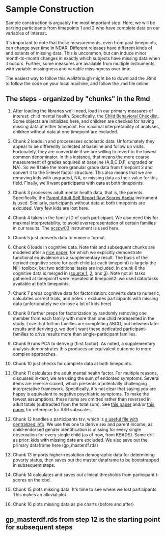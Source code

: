 # Sample Construction

Sample construction is arguably the most important step. Here, we will be parsing participants from timepoints 1 and 2 who have complete data on our variables of interest. 

It's important to note that these measurements, even from past timepoints, can change over time in NDAR. Different releases have different kinds of and extents of missing data. This is uncommon, but can induce minor month-to-month changes in exactly which subjects have missing data when it occurs. Further, some measures are available from multiple instruments, with variable missingness and variable missingness over time.

The easiest way to follow this walkthrough might be to download the .Rmd to follow the code on your local machine, and follow the .md file online. 

## The steps - organized by "chunks" in the Rmd

1. After loading the libraries we'll need, load in our primary measures of interest: child mental health. Specifically, the [Child Behavioral Checklist](https://nda.nih.gov/data_structure.html?short_name=abcd_cbcls01). Some objects are initialized here, and children are checked for having missing data at either timepoint. For maximal interpretability of analyses, children without data at one timepoint are excluded.

2. Chunk 2 loads in and procesesses scholastic data. Unfortunately they appear to be differently collected at baseline and follow up visits. Fortunately, they are convertible if we are willing to revert to the lowest common denominator. In this instance, that means the more coarse measurement of grades acquired at baseline (A,B,C,D,F, ungraded or NA). So we'll take the more granular grade data from timepoint 2 and convert it to the 5-level factor structure. This also means that we are removing kids with ungraded, NA, or missing data as their value for this field. Finally, we'll want participants with data at both timepoints.
   
3. Chunk 3 processes adult mental health data, that is, the parents. Specifically, the [Parent Adult Self Report Raw Scores Aseba](https://nda.nih.gov/data_structure.html?short_name=pasr01) instrument is used. Similarly, participants without data at both timepoints are exlcuded. Very few kids are lost here.

4. Chunk 4 takes in the family ID of each participant. We also need this for maximal interpretability, to avoid overrepresentation of certain families in our results. The [acspw03](https://nda.nih.gov/data_structure.html?short_name=acspsw03) instrument is used here. 

5. Chunk 5 just converts data to numeric format.

6. Chunk 6 loads in cognitive data. Note this and subsequent chunks are modeled after a [nice paper](https://pubmed.ncbi.nlm.nih.gov/30595399/), for which we explicitly demonstrate functional equivalence as a supplementary result. The basis of the derived cognitive score for each child (at each timepoint) is largely the NIH toolbox, but two additional tasks are included. In chunk 6 the cognitive data is merged in ([source 1](https://nda.nih.gov/data_structure.html?short_name=abcd_tbss01), [2](https://nda.nih.gov/data_structure.html?short_name=abcd_ps01), and [3](https://nda.nih.gov/data_structure.html?short_name=lmtp201)). Note not all tasks gathered at timepoint1 were repeated at timepoint2: we used data/tasks available at both timepoints.

7. Chunk 7 preps cognitive data for factorization: converts data to numeric, calculates correct trials, and notes + excludes participants with missing data (unfortunately we do lose a lot of kids here)

8. Chunk 8 further preps for factorization by randomly removing one member from each family with more than one child represented in the study. Love that full-on families are completing ABCD, but between later results and deriving *g*, we don't want these dedicated participant-families to drive results more than single-participant families.

9. Chunk 9 runs PCA to derive *g* (first factor). As noted, a supplementary analysis demonstrates this produces an equivalent outcome to more complex approaches.

10. Chunk 10 just checks for complete data at both timepoints.

11. Chunk 11 calculates the adult mental health factor. For multiple reasons, discussed in-text, we are using the sum of endorsed symptoms. Several items are reverse scored, which presents a potentially challenging interpretative framework. Specifically, it's not clear that saying you are happy is equivalent to negative psychiatric symptoms. To make the fewest assumptions, these items are omitted rather than reversed in adult totals (subtracted from the total sum). See [this paper](https://www.ncbi.nlm.nih.gov/pmc/articles/PMC8296167/) and/or [this paper](https://www.ncbi.nlm.nih.gov/pmc/articles/PMC5966035/) for reference for ASR subscales.

12. Chunk 12 handles a participants tsv, which is [a useful file with centralized info](https://collection3165.readthedocs.io/en/stable/recommendations/#2-the-bids-participants-files-and-matched-groups). We use this one to derive sex and parent income, as child-endorsed gender identification is missing for every single observation for every single child (as of now, from KSADS). Same drill as prior: kids with missing data are excluded. We also save out the primary dataframe here (gp_masterdf.rds)

13. Chunk 13 imports higher-resolution demographic data for determining poverty status, then saves out the master dataframe to be bootstrapped in subsequent steps.

14. Chunk 14 calculates and saves out clinical thresholds from participant t-scores on the cbcl.

15. Chunk 15 plots missing data. It's time to see where we lost participants. This makes an alluvial plot.

16. Chunk 16 plots missing data as pie charts (before and after)

## gp_masterdf.rds from step 12 is the starting point for subsequent steps
